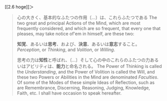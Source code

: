 [[2.6 hoge]]＞



> 心の大きく、基本的なふたつの作用〔…〕は、これらふたつである
> The two great and principal Actions of the Mind, which are most frequently considered, and which are so frequent, that every one that pleases, may take notice of'em in himself, are these two:
> 
> **知覚**、あるいは**思考**、および、**決意**、あるいは**意志**すること。
> *Perception*, or *Thinking*, and
> *Volition*, or *Willing*.
> 
> 思考の力は**知性**と呼ばれ、〔…〕そして心の中のこれらのふたつの力あるいはアビリティは、**能力**と命名される。
> The Power of Thinking is called the *Understanding*, and the Power of Volition is called the Will, and these two Powers or Abilities in the Mind are denominated *Faculties*. Of some of the Modes of these simple Ideas of Reflection, such as are Remembrance, Discerning, Reasoning, Judging, Knowledge, Faith, etc. I shall have occasion to speak hereafter.